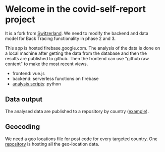 # Welcome in the covid-self-report project

It is a fork from [Switzerland](https://covid-self-report.ch/). We need to modify the backend and data model for Back Tracing functionality in phase 2 and 3. 

This app is hosted firebase.google.com. The analysis of the data is done on a local machine after getting the data from the database and then the results
are published to github. Then the frontend can use "github raw content" to make the most recent views.

- frontend: vue.js
- backend: serverless functions on firebase
- [analysis scripts](https://github.com/covidmap-sweden/analysis-scripts): python

## Data output

The analysed data are published to a repository by country ([example](https://github.com/covidmap-sweden/datasets)).


## Geocoding 

We need a geo locations file for post code for every targeted country.
One [repository](https://github.com/covidmap-sweden/geo-locations) is hosting all the geo-location data.
